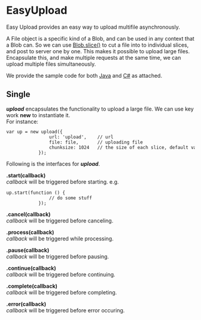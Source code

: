 # EasyUpload
Easy Upload provides an easy way to upload multifile asynchronously. 
<p>
A File object is a specific kind of a Blob, and can be used in any context that a Blob can. 
So we can use <a href="https://developer.mozilla.org/en-US/docs/Web/API/Blob/slice">Blob.slice()</a> to cut a file into to individual slices, and post to server one by one. This makes it possible to upload large files.
<br />
Encapsulate this, and make multiple requests at the same time, we can upload multiple files simultaneously.
<p/>
<p>We provide the sample code for both <a href="https://github.com/ElijahKR/EasyUpload/blob/master/examples/Java_EasyUpload.rar">Java</a> and <a href="https://github.com/ElijahKR/EasyUpload/blob/master/examples/C%23_EasyUpload.rar">C#</a> as attached.</p>
<h2>Single</h2>
<strong><i>upload</i></strong> encapsulates the functionality to upload a large file. We can use key work <strong>new</strong> to instantiate it. 
<br />
For instance:
<code><pre>var up = new upload({
                url: 'upload',    // url
                file: file,       // uploading file
                chunksize: 1024   // the size of each slice, default value is 512 * 1024.
            });</pre></code>
<p>Following is the interfaces for <strong><i>upload</i></strong>.</p>
<p>
<strong>.start(callback)</strong>
<br />
<i>callback</i> will be triggered before starting. e.g.
<code><pre>up.start(function () {
                // do some stuff
            });</pre></code>
</p>

<p>
<strong>.cancel(callback)</strong>
<br />
<i>callback</i> will be triggered before canceling.
</p>

<p>
<strong>.process(callback)</strong>
<br />
<i>callback</i> will be triggered while processing.
</p>

<p>
<strong>.pause(callback)</strong>
<br />
<i>callback</i> will be triggered before pausing.
</p>

<p>
<strong>.continue(callback)</strong>
<br />
<i>callback</i> will be triggered before continuing.
</p>

<p>
<strong>.complete(callback)</strong>
<br />
<i>callback</i> will be triggered before completing.
</p>

<p>
<strong>.error(callback)</strong>
<br />
<i>callback</i> will be triggered before error occuring.
</p>
